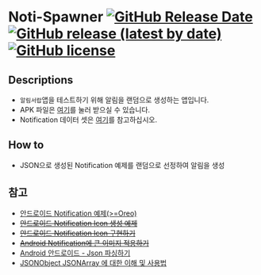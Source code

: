 
# Noti-Spawner [![GitHub Release Date](https://img.shields.io/github/release-date/noti-dropper/noti-spanner)](https://github.com/noti-dropper/noti-spanner/releases) [![GitHub release (latest by date)](https://img.shields.io/github/v/release/noti-dropper/noti-spanner)](https://github.com/noti-dropper/noti-spanner/releases) [![GitHub license](https://img.shields.io/github/license/noti-dropper/noti-spanner)](https://github.com/noti-dropper/noti-spanner/blob/master/LICENSE) 


## Descriptions
 - `알림서랍`앱을 테스트하기 위해 알림을 랜덤으로 생성하는 앱입니다.
 - APK 파일은 [여기](https://github.com/noti-dropper/noti-spanner/releases)를 눌러 받으실 수 있습니다.
 - Notification 데이터 셋은 [여기](https://github.com/noti-dropper/noti-spanner/blob/master/app/src/main/assets/samples.json)를 참고하십시오.

## How to
- JSON으로 생성된 Notification 예제를 랜덤으로 선정하여 알림을 생성

## 참고
- [안드로이드 Notification 예제(>=Oreo)](https://webnautes.tistory.com/665)
- [~~안드로이드 Notification Icon 생성 예제~~]( http://zeany.net/37 )
- [~~안드로이드 Notification Icon 구현하기~~](https://developer88.tistory.com/60)
- [~~Android Notification에 큰 이미지 적용하기~~](https://fimtrus.tistory.com/entry/Android-Notification%EC%97%90-%ED%81%B0-%EC%9D%B4%EB%AF%B8%EC%A7%80-%EC%A0%81%EC%9A%A9%ED%95%98%EA%B8%B0)
- [ Android 안드로이드 - Json 파싱하기 ]( https://dpdpwl.tistory.com/23  )
- [JSONObject JSONArray 에 대한 이해 및 사용법]( https://aljjabaegi.tistory.com/40 )
